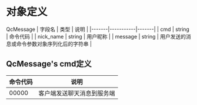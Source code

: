 # 对象定义

QcMessage
| 字段名   | 类型       | 说明   |
|-------|-----------|-------|
| cmd | string     | 命令代码 |
| nick_name | string     | 用户昵称 |
| message | string     | 用户发送的消息或命令参数对象序列化后的字符串 |

## QcMessage's cmd定义
| 命令代码   | 说明   |
|-------|-------|
| 00000 |  客户端发送聊天消息到服务端 |
